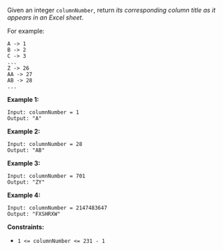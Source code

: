 Given an integer `columnNumber`, return _its corresponding column title as it
appears in an Excel sheet_.

For example:

    
    
    A -> 1
    B -> 2
    C -> 3
    ...
    Z -> 26
    AA -> 27
    AB -> 28 
    ...
    



**Example 1:**

    
    
    Input: columnNumber = 1
    Output: "A"
    

**Example 2:**

    
    
    Input: columnNumber = 28
    Output: "AB"
    

**Example 3:**

    
    
    Input: columnNumber = 701
    Output: "ZY"
    

**Example 4:**

    
    
    Input: columnNumber = 2147483647
    Output: "FXSHRXW"
    



**Constraints:**

  * `1 <= columnNumber <= 231 - 1`

